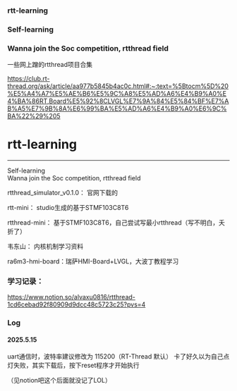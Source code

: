 ### rtt-learning     
### Self-learning          
### Wanna join the Soc competition, rtthread field

一些网上蹭的rtthread项目合集

https://club.rt-thread.org/ask/article/aa977b5845b4ac0c.html#:~:text=%5Btocm%5D%20%E5%A4%A7%E5%AE%B6%E5%9C%A8%E5%AD%A6%E4%B9%A0%E4%BA%86RT,Board%E5%92%8CLVGL%E7%9A%84%E5%84%BF%E7%AB%A5%E7%9B%8A%E6%99%BA%E5%AD%A6%E4%B9%A0%E6%9C%BA%22%29%205

# rtt-learning   
---
Self-learning          
Wanna join the Soc competition, rtthread field



rtthread_simulator_v0.1.0： 官网下载的

rtt-mini： studio生成的基于STMF103C8T6

rtthread-mini： 基于STMF103C8T6，自己尝试写最小rtthread（写不明白，夭折了）

韦东山： 内核机制学习资料

ra6m3-hmi-board：瑞萨HMI-Board+LVGL，大波丁教程学习



### 学习记录：
https://www.notion.so/alvaxu0816/rtthread-1cd6cebad92f80909d9dcc48c5723c25?pvs=4

### Log
#### 2025.5.15
uart通信时，波特率建议修改为 115200（RT-Thread 默认）
卡了好久以为自己点灯失败，其实下载后，按下reset程序才开始执行

（见notion吧这个后面就没记了LOL）
